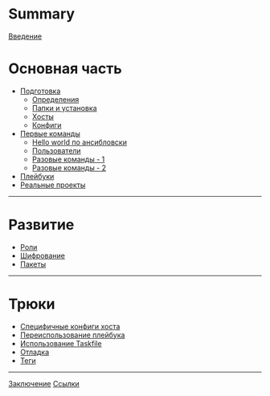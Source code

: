 # Summary

[Введение](./00_intro.md)

# Основная часть

- [Подготовка](./01_preparation/00_index.md)
  - [Определения](./01_preparation/01_definitions.md)
  - [Папки и установка](./01_preparation/02_install.md)
  - [Хосты](./01_preparation/03_hosts.md)
  - [Конфиги](./01_preparation/04_configs.md)
- [Первые команды](./02_first_commands/00_index.md)
  - [Hello world по ансибловски](./02_first_commands/01_hello_world.md)
  - [Пользователи](./02_first_commands/02_users.md)
  - [Разовые команды - 1](./02_first_commands/03_adhoc_commands_01.md)
  - [Разовые команды - 2](./02_first_commands/03_adhoc_commands_02.md)
- [Плейбуки](./03_playbooks/00_index.md)
- [Реальные проекты]()

---

# Развитие

- [Роли]()
- [Шифрование]()
- [Пакеты]()

---

# Трюки

- [Специфичные конфиги хоста](./06_tricks/01_host_specific_configs.md)
- [Переиспользование плейбука](./06_tricks/02_playbook_reuse.md)
- [Использование Taskfile](./06_tricks/03_using_taskfile.md)
- [Отладка]()
- [Теги]()

---

[Заключение]()
[Ссылки]()
